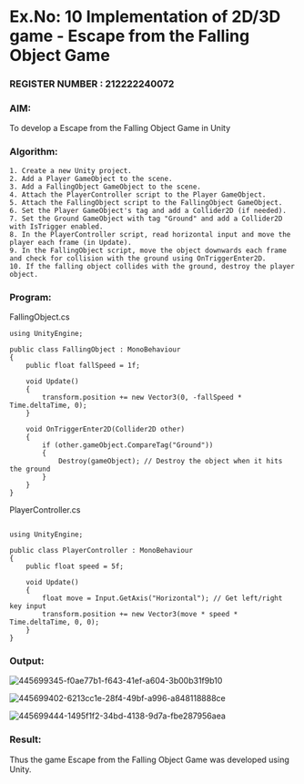 # Ex.No: 10   Implementation of 2D/3D game - Escape from the Falling Object Game                                                                          
### REGISTER NUMBER : 212222240072
### AIM: 
To develop a Escape from the Falling Object Game in Unity

### Algorithm:
```
1. Create a new Unity project.
2. Add a Player GameObject to the scene.
3. Add a FallingObject GameObject to the scene.
4. Attach the PlayerController script to the Player GameObject.
5. Attach the FallingObject script to the FallingObject GameObject.
6. Set the Player GameObject's tag and add a Collider2D (if needed).
7. Set the Ground GameObject with tag "Ground" and add a Collider2D with IsTrigger enabled.
8. In the PlayerController script, read horizontal input and move the player each frame (in Update).
9. In the FallingObject script, move the object downwards each frame and check for collision with the ground using OnTriggerEnter2D.
10. If the falling object collides with the ground, destroy the player object.
```  
### Program:
FallingObject.cs
```
using UnityEngine;

public class FallingObject : MonoBehaviour
{
    public float fallSpeed = 1f;

    void Update()
    {
        transform.position += new Vector3(0, -fallSpeed * Time.deltaTime, 0);
    }

    void OnTriggerEnter2D(Collider2D other)
    {
        if (other.gameObject.CompareTag("Ground"))
        {
            Destroy(gameObject); // Destroy the object when it hits the ground
        }
    }
}

```

PlayerController.cs
```

using UnityEngine;

public class PlayerController : MonoBehaviour
{
    public float speed = 5f;

    void Update()
    {
        float move = Input.GetAxis("Horizontal"); // Get left/right key input
        transform.position += new Vector3(move * speed * Time.deltaTime, 0, 0);
    }
}
```

### Output:
![445699345-f0ae77b1-f643-41ef-a604-3b00b31f9b10](https://github.com/user-attachments/assets/be0e85be-c1af-4aed-afbc-51c846c48929)

![445699402-6213cc1e-28f4-49bf-a996-a848118888ce](https://github.com/user-attachments/assets/683c9463-93a9-4455-ac4f-fef5044ee941)

![445699444-1495f1f2-34bd-4138-9d7a-fbe287956aea](https://github.com/user-attachments/assets/18a212a1-4e89-4ceb-94f0-83cf68f6368c)

### Result:
Thus the game Escape from the Falling Object Game was developed using Unity.
